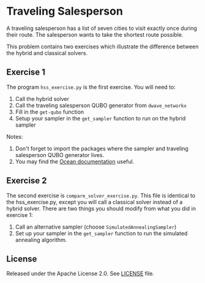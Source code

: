 
# Traveling Salesperson

A traveling salesperson has a list of seven cities to visit exactly once during their route. The salesperson wants to take the shortest route possible.

This problem contains two exercises which illustrate the difference between the hybrid and classical solvers.

## Exercise 1

The program ``hss_exercise.py`` is the first exercise. You will need to:

 1. Call the hybrid solver
 2. Call the traveling salesperson QUBO generator from ``dwave_networkx``
 3. Fill in the ``get-qubo`` function
 4. Setup your sampler in the ``get_sampler`` function to run on the hybrid sampler

 Notes: 
 
1. Don't forget to import the packages where the sampler and traveling salesperson QUBO generator lives.
2. You may find the [Ocean documentation](https://docs.ocean.dwavesys.com/en/stable/) useful.

## Exercise 2 

The second exercise is ``compare_solver_exercise.py``. This file is identical to the hss_exercise.py, except you will call a classical solver instead of a hybrid solver. 
There are two things you should modify from what you did in exercise 1: 

1. Call an alternative sampler (choose ``SimulatedAnnealingSampler``)
2. Set up your sampler in the ``get_sampler`` function to run the simulated annealing algorithm. 

## License

Released under the Apache License 2.0. See [LICENSE](LICENSE) file.
